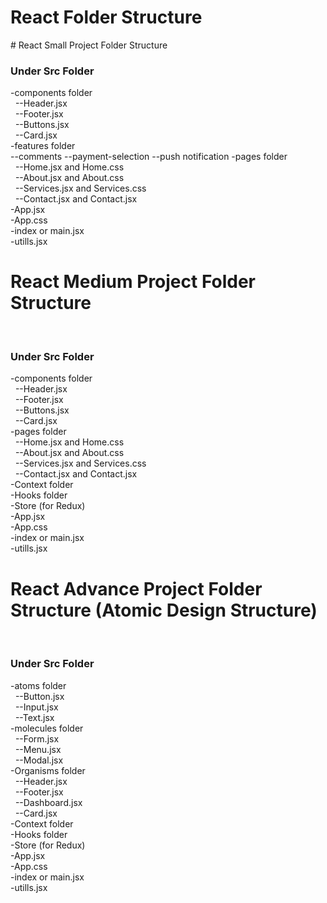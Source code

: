 <h1>React Folder Structure</h1>
# React Small Project Folder Structure
<br>
<h3>Under Src Folder</h3>
-components folder <br>
  &nbsp; --Header.jsx <br>
   &nbsp; --Footer.jsx <br>
   &nbsp; --Buttons.jsx <br>
  &nbsp;  --Card.jsx <br>
-features folder <br>
 --comments
 --payment-selection
 --push notification
-pages folder <br>
  &nbsp; --Home.jsx and Home.css <br>
  &nbsp; --About.jsx and About.css <br>
  &nbsp; --Services.jsx and Services.css <br>
  &nbsp; --Contact.jsx and Contact.jsx <br>
 -App.jsx <br>
 -App.css <br>
 -index or main.jsx <br>
 -utills.jsx <br>

 # React Medium Project Folder Structure
<br>
<h3>Under Src Folder</h3>
-components folder <br>
  &nbsp; --Header.jsx <br>
   &nbsp; --Footer.jsx <br>
   &nbsp; --Buttons.jsx <br>
  &nbsp;  --Card.jsx <br>
-pages folder <br>
  &nbsp; --Home.jsx and Home.css <br>
  &nbsp; --About.jsx and About.css <br>
  &nbsp; --Services.jsx and Services.css <br>
  &nbsp; --Contact.jsx and Contact.jsx <br>
-Context folder <br>
-Hooks folder <br>
-Store (for Redux) <br>
 -App.jsx <br>
 -App.css <br>
 -index or main.jsx <br>
 -utills.jsx <br>

  # React Advance Project Folder Structure (Atomic Design Structure)
<br>
<h3>Under Src Folder</h3>
-atoms folder <br>
  &nbsp; --Button.jsx <br>
   &nbsp; --Input.jsx <br>
   &nbsp; --Text.jsx <br>
-molecules folder <br>
  &nbsp; --Form.jsx <br>
  &nbsp; --Menu.jsx <br>
  &nbsp; --Modal.jsx <br>
-Organisms folder <br>
  &nbsp; --Header.jsx <br>
  &nbsp; --Footer.jsx <br>
  &nbsp; --Dashboard.jsx <br>
  &nbsp; --Card.jsx <br>
-Context folder <br>
-Hooks folder <br>
-Store (for Redux) <br>
 -App.jsx <br>
 -App.css <br>
 -index or main.jsx <br>
 -utills.jsx <br>

